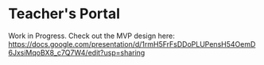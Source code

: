 # Teacher's Portal

Work in Progress. Check out the MVP design here:
https://docs.google.com/presentation/d/1rmH5FrFsDDoPLUPensH54OemD6JxsiMqoBX8_c7Q7W4/edit?usp=sharing
